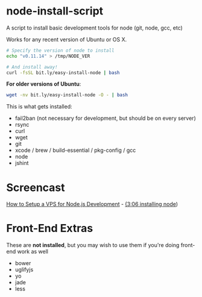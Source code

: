 node-install-script
===================

A script to install basic development tools for node (git, node, gcc, etc)

Works for any recent version of Ubuntu or OS X.

```bash
# Specify the version of node to install
echo "v0.11.14" > /tmp/NODE_VER

# And install away!
curl -fsSL bit.ly/easy-install-node | bash
```

**For older versions of Ubuntu**:

```bash
wget -nv bit.ly/easy-install-node -O - | bash
```

This is what gets installed:

* fail2ban (not necessary for development, but should be on every server)
* rsync
* curl
* wget
* git
* xcode / brew / build-essential / pkg-config / gcc
* node
* jshint

Screencast
==========

[How to Setup a VPS for Node.js Development](https://www.youtube.com/watch?v=ypjzi1axH2A) - [(3:06 installing node](https://www.youtube.com/watch?v=ypjzi1axH2A#t=186))

Front-End Extras
================

These are **not installed**, but you may wish to use them if you're doing front-end work as well

* bower
* uglifyjs
* yo
* jade
* less
